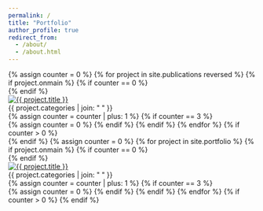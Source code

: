 ```yaml
---
permalink: /
title: "Portfolio"
author_profile: true
redirect_from: 
  - /about/
  - /about.html
---
```

<div class="container">
  {% assign counter = 0 %}
  {% for project in site.publications reversed %}
    {% if project.onmain %}
      {% if counter == 0 %}
        <div class="contain3">
      {% endif %}
        <div class="about-box">
          <a href="{{ project.url | relative_url }}">
            <img src="{{ project.image }}" alt="{{ project.title }}">
          </a>
          <div class="centered">{{ project.categories | join: " " }}</div>
        </div>
      {% assign counter = counter | plus: 1 %}
      {% if counter == 3 %}
        </div> <!-- Close contain3 after 3 items -->
        {% assign counter = 0 %}
      {% endif %}
    {% endif %}
  {% endfor %}
  {% if counter > 0 %}
    </div> <!-- Close contain3 if leftover items exist -->
  {% endif %}
  {% assign counter = 0 %}
  {% for project in site.portfolio %}
    {% if project.onmain %}
      {% if counter == 0 %}
        <div class="contain3">
      {% endif %}
        <div class="about-box">
          <a href="{{ project.url | relative_url }}">
            <img src="{{ project.image }}" alt="{{ project.title }}">
          </a>
          <div class="centered">{{ project.categories | join: " " }}</div>
        </div>
      {% assign counter = counter | plus: 1 %}
      {% if counter == 3 %}
        </div> <!-- Close contain3 after 3 items -->
        {% assign counter = 0 %}
      {% endif %}
    {% endif %}
  {% endfor %}
  {% if counter > 0 %}
    </div> <!-- Close contain3 if leftover items exist -->
  {% endif %}
</div>


